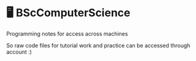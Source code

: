 # 🖥️ BScComputerScience

Programming notes for access across machines

So raw code files for tutorial work and practice can be accessed through account :)